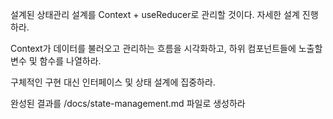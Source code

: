 설계된 상태관리 설계를 Context + useReducer로 관리할 것이다. 자세한 설계 진행하라.

Context가 데이터를 불러오고 관리하는 흐름을 시각화하고,
하위 컴포넌트들에 노출할 변수 및 함수를 나열하라.

구체적인 구현 대신 인터페이스 및 상태 설계에 집중하라.

완성된 결과를 /docs/state-management.md 파일로 생성하라